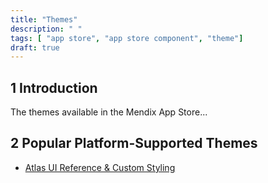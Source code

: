 ```yaml
---
title: "Themes"
description: " "
tags: [ "app store", "app store component", "theme"]
draft: true
---
```


## 1 Introduction

The themes available in the Mendix App Store...

## 2 Popular Platform-Supported Themes

* [Atlas UI Reference & Custom Styling](atlas-ui-reference)